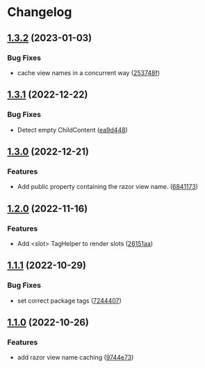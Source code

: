 # Changelog

## [1.3.2](https://github.com/Projektanker/razor-components/compare/1.3.1...1.3.2) (2023-01-03)


### Bug Fixes

* cache view names in a concurrent way ([253748f](https://github.com/Projektanker/razor-components/commit/253748fd8394ba039cc071511cc64fe45f719578))

## [1.3.1](https://github.com/Projektanker/razor-components/compare/1.3.0...1.3.1) (2022-12-22)


### Bug Fixes

* Detect empty ChildContent ([ea9d448](https://github.com/Projektanker/razor-components/commit/ea9d44871ea38f248eba191504db72aca52ae851))

## [1.3.0](https://github.com/Projektanker/razor-components/compare/1.2.0...1.3.0) (2022-12-21)


### Features

* Add public property containing the razor view name. ([6841173](https://github.com/Projektanker/razor-components/commit/68411735df7054e61764162524c8bf6f64ecae23))

## [1.2.0](https://github.com/Projektanker/razor-components/compare/1.1.1...1.2.0) (2022-11-16)


### Features

* Add &lt;slot&gt; TagHelper to render slots ([26151aa](https://github.com/Projektanker/razor-components/commit/26151aadd2313121fd7eb48016a3ff3d6a50bca5))

## [1.1.1](https://github.com/Projektanker/razor-components/compare/1.1.0...1.1.1) (2022-10-29)


### Bug Fixes

* set correct package tags ([7244407](https://github.com/Projektanker/razor-components/commit/724440708010386058dfa77eaf59d9ea2c8f2670))

## [1.1.0](https://github.com/Projektanker/razor-components/compare/1.0.0...1.1.0) (2022-10-26)


### Features

* add razor view name caching ([9744e73](https://github.com/Projektanker/razor-components/commit/9744e731fc3b389bccc75852960b47c311d61d78))
